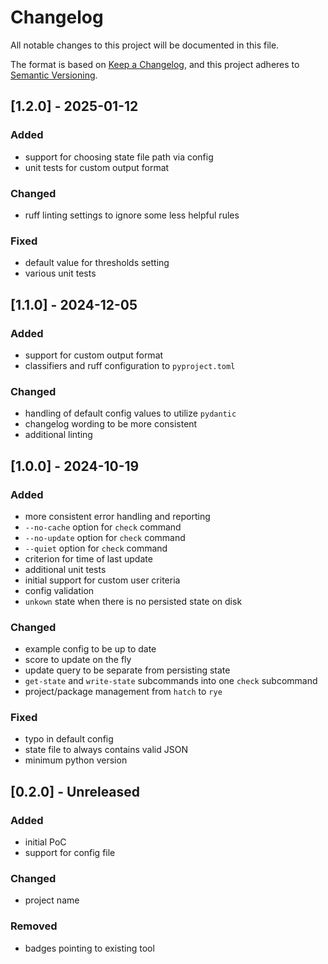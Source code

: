 # Changelog

All notable changes to this project will be documented in this file.

The format is based on [Keep a Changelog](https://keepachangelog.com/en/1.1.0/),
and this project adheres to [Semantic Versioning](https://semver.org/spec/v2.0.0.html).

## [1.2.0] - 2025-01-12

### Added

- support for choosing state file path via config
- unit tests for custom output format

### Changed

- ruff linting settings to ignore some less helpful rules

### Fixed

- default value for thresholds setting
- various unit tests

## [1.1.0] - 2024-12-05

### Added

- support for custom output format
- classifiers and ruff configuration to `pyproject.toml`

### Changed

- handling of default config values to utilize `pydantic`
- changelog wording to be more consistent
- additional linting

## [1.0.0] - 2024-10-19

### Added

- more consistent error handling and reporting
- `--no-cache` option for `check` command
- `--no-update` option for `check` command
- `--quiet` option for `check` command
- criterion for time of last update
- additional unit tests
- initial support for custom user criteria
- config validation
- `unkown` state when there is no persisted state on disk

### Changed

- example config to be up to date
- score to update on the fly
- update query to be separate from persisting state
- `get-state` and `write-state` subcommands into one `check` subcommand
- project/package management from `hatch` to `rye`

### Fixed

- typo in default config
- state file to always contains valid JSON
- minimum python version

## [0.2.0] - Unreleased

### Added

- initial PoC
- support for config file

### Changed

- project name

### Removed

- badges pointing to existing tool
